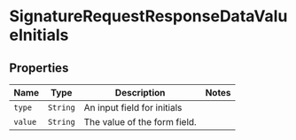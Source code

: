 

# SignatureRequestResponseDataValueInitials



## Properties

Name | Type | Description | Notes
------------ | ------------- | ------------- | -------------
| `type` | ```String``` |  An input field for initials  |  |
| `value` | ```String``` |  The value of the form field.  |  |



